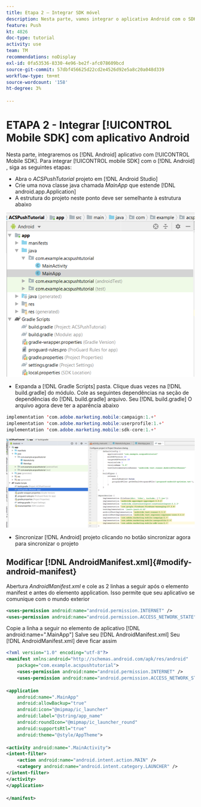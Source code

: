 ```yaml
---
title: Etapa 2 — Integrar SDK móvel
description: Nesta parte, vamos integrar o aplicativo Android com o SDK móvel. Para integrar o SDK móvel ao aplicativo Android
feature: Push
kt: 4826
doc-type: tutorial
activity: use
team: TM
recommendations: noDisplay
exl-id: 0fa53536-8330-4e96-be2f-afc078609bcd
source-git-commit: 57dbf456625d22cd2e4526d92e5a8c20a048d339
workflow-type: tm+mt
source-wordcount: '158'
ht-degree: 3%

---
```


# ETAPA 2 - Integrar [!UICONTROL Mobile SDK] com aplicativo Android

Nesta parte, integraremos os [!DNL Android] aplicativo com [!UICONTROL Mobile SDK]. Para integrar [!UICONTROL mobile SDK] com o [!DNL Android] , siga as seguintes etapas:

* Abra o *ACSPushTutorial* projeto em [!DNL Android Studio]
* Crie uma nova classe java chamada *MainApp* que estende [!DNL android.app.Application]
* A estrutura do projeto neste ponto deve ser semelhante à estrutura abaixo

![main-app](assets/android-main-app.PNG)

* Expanda a [!DNL Gradle Scripts] pasta. Clique duas vezes na [!DNL build.gradle] do módulo. Cole as seguintes dependências na seção de dependências do [!DNL build.gradle] arquivo. Seu [!DNL build.gradle] O arquivo agora deve ter a aparência abaixo

<!--
Removed `{.line-numbers}` below
-->

```java
implementation 'com.adobe.marketing.mobile:campaign:1.+'
implementation 'com.adobe.marketing.mobile:userprofile:1.+'
implementation 'com.adobe.marketing.mobile:sdk-core:1.+'
```

![gradle de módulo](assets/module-build-gradle.PNG)

* Sincronizar [!DNL Android] projeto clicando no botão sincronizar agora para sincronizar o projeto

## Modificar [!DNL AndroidManifest.xml]{#modify-android-manifest}

Abertura *AndroidManifest.xml* e cole as 2 linhas a seguir após o elemento manifest e antes do elemento application. Isso permite que seu aplicativo se comunique com o mundo exterior

<!--
Removed `{.line-numbers}` below
-->

```xml
<uses-permission android:name="android.permission.INTERNET" />
<uses-permission android:name="android.permission.ACCESS_NETWORK_STATE" />
```

Copie a linha a seguir no elemento de aplicativo
[!DNL android:name=".MainApp"]
Salve seu [!DNL AndroidManifest.xml]
Seu [!DNL AndroidManifest.xml] deve ficar assim

<!--
Removed `{.line-numbers}` below
-->

```xml
<?xml version="1.0" encoding="utf-8"?>
<manifest xmlns:android="http://schemas.android.com/apk/res/android"
    package="com.example.acspushtutorial">
    <uses-permission android:name="android.permission.INTERNET" />
    <uses-permission android:name="android.permission.ACCESS_NETWORK_STATE" />

<application
    android:name=".MainApp"
    android:allowBackup="true"
    android:icon="@mipmap/ic_launcher"
    android:label="@string/app_name"
    android:roundIcon="@mipmap/ic_launcher_round"
    android:supportsRtl="true"
    android:theme="@style/AppTheme">

<activity android:name=".MainActivity">
<intent-filter>
    <action android:name="android.intent.action.MAIN" />
    <category android:name="android.intent.category.LAUNCHER" />
</intent-filter>
</activity>
</application>

</manifest>
```
